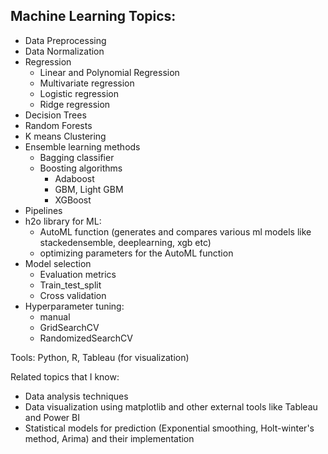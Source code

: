 ## Machine Learning Topics:
- Data Preprocessing
- Data Normalization
- Regression
  - Linear and Polynomial Regression
  - Multivariate regression
  - Logistic regression
  - Ridge regression
- Decision Trees
- Random Forests
- K means Clustering
- Ensemble learning methods
  - Bagging classifier
  - Boosting algorithms
    - Adaboost
    - GBM, Light GBM
    - XGBoost
 - Pipelines
 - h2o library for ML:
   - AutoML function (generates and compares various ml models like stackedensemble, deeplearning, xgb etc)
   - optimizing parameters for the AutoML function
 - Model selection
   - Evaluation metrics
   - Train_test_split
   - Cross validation
 - Hyperparameter tuning:
   - manual
   - GridSearchCV
   - RandomizedSearchCV
  
  Tools: Python, R, Tableau (for visualization)
  
  Related topics that I know: 
  - Data analysis techniques 
  - Data visualization using matplotlib and other external tools like Tableau and Power BI
  - Statistical models for prediction (Exponential smoothing, Holt-winter's method, Arima) and their implementation
